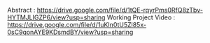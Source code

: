 Abstract : https://drive.google.com/file/d/1tQE-rqyrPms0RfQ8zTbv-HYTMJLIGZP6/view?usp=sharing
Working Project Video : https://drive.google.com/file/d/1uKIn0tU5Zl85x-0sC9qonAYE9KDsmdBY/view?usp=sharing
